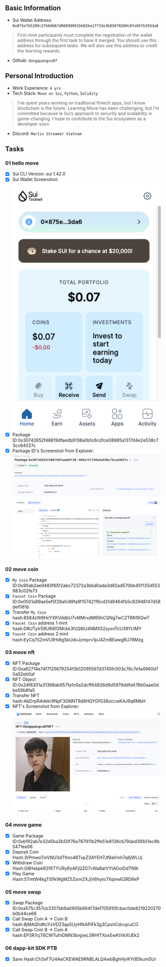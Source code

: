 ## Basic Information
- Sui Wallet Address: `0x875efb5289c37b8db67d06098091bb02be1ff33e3b85078260c8fe85fb393da6`
> First-time participants must complete the registration of the wallet address through the first task to have it merged. You should use this address for subsequent tasks. We will also use this address to credit the learning rewards.
- Github: `dangquangvu97`

## Personal Introduction
- Work Experience: `4 yrs`
- Tech Stack: `Move on Sui`, `Python`, `Solidity`
> I’ve spent years working on traditional fintech apps, but I know blockchain is the future. Learning Move has been challenging, but I’m committed because Ie Sui’s approach to security and scalability is game-changing. I hope to contribute to the Sui ecosystem as a developer soon
- Discord: `Martin Streamer Vietnam`

## Tasks

### 01 hello move
- [x] Sui CLI Version: sui 1.42.0
- [x] Sui Wallet Screenshot: ![](images/sui_wallet.png)
- [x] Package ID:0x30742652f48819dfaedb9138a0b1c6cd1ce08985a1317d4e2e538c73cc64027c
- [x] Package ID's Screenshot from Explorer: ![](images/packageid.png)

### 02 move coin
- [x] `My Coin` Package ID:0x90ab2ae9483f65f2abc72372a3bbd0ada3d82ad570bb45f135d553983c02fe73
- [x] `Faucet Coin` Package ID:0x0501a89ae5ef5f28afc88fa9f15742116cd31d9464fb5c82948147d58def061b
- [x] Transfer `My Coin` hash:8S84zW8HcYXKVddbU7vMMrxdM95hCQNg7wC2T6N16QwT
- [x] `Faucet Coin` address 1 mint hash:D8UTytr59U8WGMckk3fzQ8iU4NMX52sysnTcU39YLtMY
- [x] `Faucet Coin` address 2 mint hash:EyCq7SZmVLRHdtgSkUdoJzmprv1pJ4ZmBEawgBU78Mzg

### 03 move nft
- [x] NFT Package ID:0xa62714e74f7f25679254f3b12095567d3745fc003c76c7e1a4960d70a52eb0af
- [x] NFT Object ID:0x24f8301a31368ab957fa1c6a2dcff64826d9d5979ddfd476b0aae0dbe59b8fa5
- [x] Transfer NFT hash:AbDrpR4dekr9NpF3GNNTRd9HQYGfG38occwKAJ9q6MbH
- [x] NFT's Screenshot from Explorer: ![](images/nft.png)

### 04 move game
- [x] Game Package ID:0xb192ab7e32d5ba3b50f76a787911b2ffe51e8138cb79dad39501ec8b5471ee06
- [x] Deposit Coin Hash:3rPmwoTmVNU3dTfmo48TvpZ3AYEH7Jf9aVmh7q6jWLUj
- [x] Withdraw Coin Hash:G8HskpkR2f8TYURyRzAFjQZG7vWa8atVYtAGoiDdTN9i
- [x] Play Game Hash:5TmtW4kgTi5fkWgMZ5Zsim2XJjV6hyto7Xqme62RD6kP

### 05 move swap
- [x] Swap Package ID:0xa575c357cb3357bb9a0905b664f7def705910fcbac0de8219220270b0b44ce66  
- [x] Call Swap Coin A -> Coin B hash:8jMAQhdKcYxVDZ3ap5UyHfkAPiFk3g3CpshCdvujcuCG
- [x] Call Swap Coin B -> Coin A hash:EP3R7cjT6CWTufnDMN3brgiwLSRHfTXoxEwKtVkXUEk2

### 06 dapp-kit SDK PTB
- [x] Save Hash:Ch3xF7U4AeCKEWAE9RNBLALQ4wbBghHjvKYrB5kum5Ur
